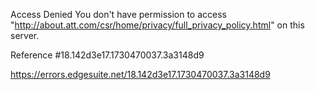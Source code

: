 Access Denied
You don't have permission to access "http://about.att.com/csr/home/privacy/full_privacy_policy.html" on this server.

Reference #18.142d3e17.1730470037.3a3148d9

https://errors.edgesuite.net/18.142d3e17.1730470037.3a3148d9